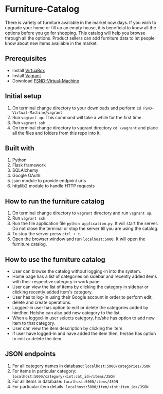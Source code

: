 # Furniture-Catalog
There is variety of furniture available in the market now days. If you wish to upgrade your home or fill up an empty house, it is beneficial to know all the options before you go for shopping. This catalog will help you browse through all the options. Product sellers can add furniture data to let people know about new items available in the market.

## Prerequisites

- Install [VirtuaBox](https://www.virtualbox.org/wiki/Download_Old_Builds_5_1)
- Install [Vagrant](https://www.vagrantup.com/downloads.html)
- Download [FSND-Virtual-Machine](https://github.com/udacity/fullstack-nanodegree-vm)

## Initial setup

1. On terminal change directory to your downloads and perform `cd FSND-Virtual-Machine/vagrant`
2. Run `vagrant up`. This command will take a while for the first time.
3. Run `vagrant ssh`
4. On terminal change directory to vagrant directory `cd \vagrant` and place all the files and folders from this repo into it.

## Built with

1. Python
2. Flask framework
3. SQLAlchemy
4. Google OAuth
5. json module to provide endpoint urls
6. httplib2 module to handle HTTP requests

## How to run the furniture catalog

1. On terminal change directory to `vagrant` directory and run `vagrant up`.
2. Run `vagrant ssh`.
3. Run the file application file `python application.py`. It will start the server. Do not close the terminal or stop the server till you are using the catalog.
4. To stop the server press `ctrl + c`.
5. Open the browser window and run `localhost:5000`. It will open the furniture catalog.

## How to use the furniture catalog

- User can browse the catalog without logging-in into the system.
- Home page has a list of categories on sidebar and recently added items with their respective category in work pane.
- User can view the list of items by clicking the category in sidebar or clicking recently added item's category.
- User has to log-in using their Google account in order to perform edit, delete and create operations.
- Logged-in user has option to edit or delete the categories added by him/her. He/she can also add new category to the list.
- When a logged-in user selects category, he/she has option to add new item to that category.
- User can view the item description by clicking the item.
- If user have logged-in and have added the item then, he/she has option to edit or delete the item.

## JSON endpoints

1. For all category names in database: `localhost:5000/categories/JSON`
2. For items in particular category: `localhost:5000/category/<int:cat_id>/items/JSON`
3. For all items in database: `localhost:5000/items/JSON`
3. For particular item details: `localhost:5000/item/<int:item_id>/JSON`
